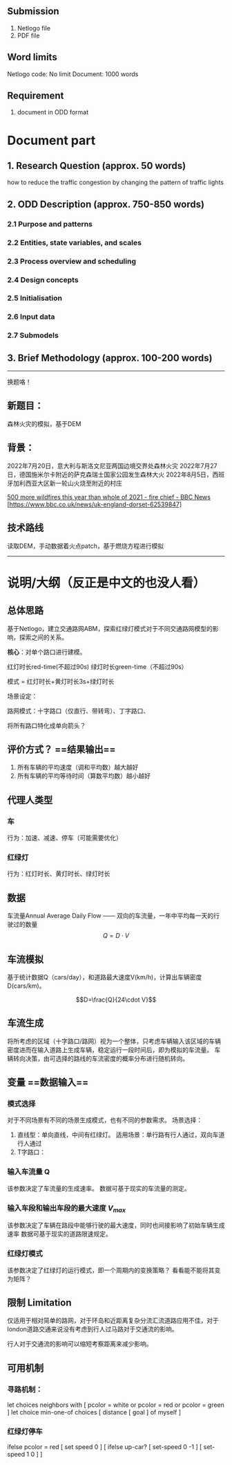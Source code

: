 ## Submission
1. Netlogo file
2. PDF file

## Word limits
Netlogo code: No limit
Document: 1000 words

## Requirement 
1. document in ODD format

# Document part
## 1. Research Question (approx. 50 words)
how to reduce the traffic congestion by changing the pattern of traffic lights
## 2. ODD Description (approx. 750-850 words)
### 2.1 Purpose and patterns
### 2.2 Entities, state variables, and scales
### 2.3 Process overview and scheduling
### 2.4 Design concepts
### 2.5 Initialisation
### 2.6 Input data
### 2.7 Submodels
## 3. Brief Methodology (approx. 100-200 words)

__________________________________________
换题咯！ 

## 新题目：
森林火灾的模拟，基于DEM

## 背景：
2022年7月20日，意大利与斯洛文尼亚两国边境交界处森林火灾
2022年7月27日，德国施米尔卡附近的萨克森瑞士国家公园发生森林大火
2022年8月5日，西班牙加利西亚大区新一轮山火烧至附近的村庄

[500 more wildfires this year than whole of 2021 - fire chief - BBC News](https://www.bbc.co.uk/news/uk-62542606)
[https://www.bbc.co.uk/news/uk-england-dorset-62539847]




## 技术路线

读取DEM，手动数据着火点patch，基于燃烧方程进行模拟



































__________________________________________


# 说明/大纲（反正是中文的也没人看）
## 总体思路
基于Netlogo，建立交通路网ABM，探索红绿灯模式对于不同交通路网模型的影响，探索之间的关系。

**核心**：对单个路口进行建模。

红灯时长red-time(不超过90s)
绿灯时长green-time（不超过90s）

模式 = 红灯时长+黄灯时长3s+绿灯时长


场景设定：

路网模式：十字路口（仅直行、带转弯）、丁字路口、

将所有路口特化成单向箭头？

## 评价方式？ ==结果输出==
1. 所有车辆的平均速度（调和平均数）越大越好
2. 所有车辆的平均等待时间（算数平均数）越小越好

## 代理人类型

### 车
行为：加速、减速、停车（可能需要优化）

### 红绿灯
行为：红灯时长、黄灯时长、绿灯时长



## 数据
车流量Annual Average Daily Flow —— 双向的车流量，一年中平均每一天的行驶过的数量
$$Q=D \cdot V$$
## 车流模拟
基于统计数据Q（cars/day），和道路最大速度V(km/h)，计算出车辆密度D(cars/km)。

$$D=\frac{Q}{24\cdot V}$$

## 车流生成
将所考虑的区域（十字路口/路网）视为一个整体，只考虑车辆输入该区域的车辆密度进而在输入道路上生成车辆，稳定运行一段时间后，即为模拟的车流量。
车辆转向决策，由可选择的路线的车流密度的概率分布进行随机转向。



## 变量 ==数据输入==

### 模式选择
对于不同场景有不同的场景生成模式，也有不同的参数需求。
场景选择：
1. 直线型：单向直线，中间有红绿灯。
   适用场景：单行路有行人通过，双向车道行人通过
2. T字路口：

### 输入车流量 Q
该参数决定了车流量的生成速率。
数据可基于现实的车流量的测定。

### 输入车段和输出车段的最大速度 $V_{max}$
该参数决定了车辆在路段中能够行驶的最大速度，同时也间接影响了初始车辆生成速率
数据可基于现实的道路限速规定。

### 红绿灯模式
该参数决定了红绿灯的运行模式，即一个周期内的变换策略？
看看能不能将其变为矩阵？

## 限制 Limitation
仅适用于相对简单的路网，对于环岛和近距离复杂分流汇流道路应用不佳，对于london道路交通来说没有考虑到行人过马路对于交通流的影响。


行人对于交通流的影响可以缩短考察距离来减少影响。 



## 可用机制
### 寻路机制：
let choices neighbors with [ pcolor = white or pcolor = red or pcolor = green ]
let choice min-one-of choices [ distance [ goal ] of myself ]

### 红绿灯停车
ifelse pcolor = red [ set speed 0 ]  [ ifelse up-car? [ set-speed 0 -1 ]  [ set-speed 1 0 ] ]